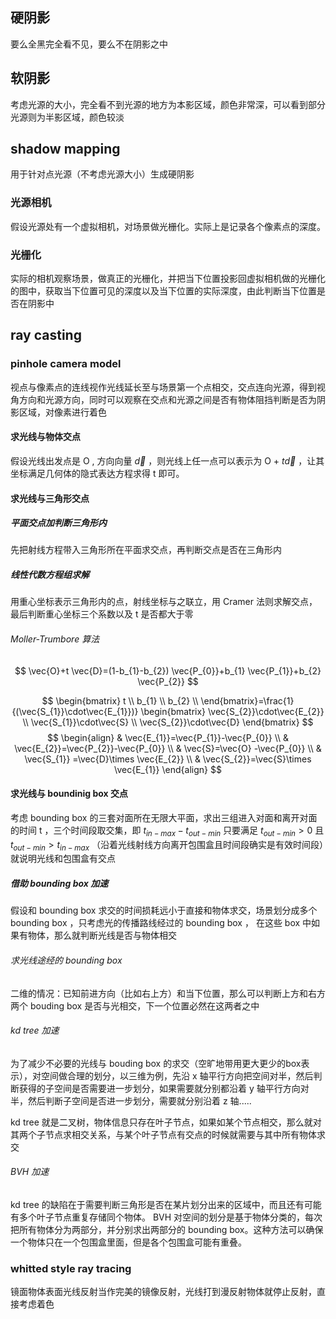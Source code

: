 
## 硬阴影

要么全黑完全看不见，要么不在阴影之中

## 软阴影

考虑光源的大小，完全看不到光源的地方为本影区域，颜色非常深，可以看到部分光源则为半影区域，颜色较淡

## shadow mapping

用于针对点光源（不考虑光源大小）生成硬阴影

### 光源相机

假设光源处有一个虚拟相机，对场景做光栅化。实际上是记录各个像素点的深度。

### 光栅化

实际的相机观察场景，做真正的光栅化，并把当下位置投影回虚拟相机做的光栅化的图中，获取当下位置可见的深度以及当下位置的实际深度，由此判断当下位置是否在阴影中


## ray casting

### pinhole camera model

视点与像素点的连线视作光线延长至与场景第一个点相交，交点连向光源，得到视角方向和光源方向，同时可以观察在交点和光源之间是否有物体阻挡判断是否为阴影区域，对像素进行着色

#### 求光线与物体交点

假设光线出发点是 O , 方向向量 $\vec{d}$  ，则光线上任一点可以表示为 O + $t \vec{d}$  ，让其坐标满足几何体的隐式表达方程求得 t 即可。


#### 求光线与三角形交点

##### 平面交点加判断三角形内

先把射线方程带入三角形所在平面求交点，再判断交点是否在三角形内

##### 线性代数方程组求解

用重心坐标表示三角形内的点，射线坐标与之联立，用 Cramer 法则求解交点，最后判断重心坐标三个系数以及 t 是否都大于零

###### Moller-Trumbore 算法

$$
\vec{O}+t \vec{D}=(1-b_{1}-b_{2}) \vec{P_{0}}+b_{1} \vec{P_{1}}+b_{2} \vec{P_{2}}
$$

$$
\begin{bmatrix}
t \\
b_{1} \\
b_{2} \\
\end{bmatrix}=\frac{1}{(\vec{S_{1}}\cdot\vec{E_{1}})} \begin{bmatrix}
\vec{S_{2}}\cdot\vec{E_{2}} \\
\vec{S_{1}}\cdot\vec{S} \\
\vec{S_{2}}\cdot\vec{D}
\end{bmatrix}
$$
$$
\begin{align}
 & \vec{E_{1}}=\vec{P_{1}}-\vec{P_{0}} \\
 & \vec{E_{2}}=\vec{P_{2}}-\vec{P_{0}} \\
 & \vec{S}=\vec{O} -\vec{P_{0}} \\
 & \vec{S_{1}} =\vec{D}\times \vec{E_{2}} \\
 & \vec{S_{2}}=\vec{S}\times  \vec{E_{1}}
\end{align}
$$

#### 求光线与 boundinig box 交点

考虑 bounding box 的三套对面所在无限大平面，求出三组进入对面和离开对面的时间 t ，三个时间段取交集，即 $t_{in-max}-t_{out-min}$ 只要满足 $t_{out-min} > 0$  且 $t_{out-min} >t_{in-max}$ （沿着光线射线方向离开包围盒且时间段确实是有效时间段）就说明光线和包围盒有交点


##### 借助 bounding box 加速

假设和 bounding box 求交的时间损耗远小于直接和物体求交，场景划分成多个 bounding box ，只考虑光的传播路线经过的 bounding box ， 在这些 box 中如果有物体，那么就判断光线是否与物体相交 

###### 求光线途经的 bounding box

二维的情况：已知前进方向（比如右上方）和当下位置，那么可以判断上方和右方两个 bouding box 是否与光相交，下一个位置必然在这两者之中

###### kd tree 加速

为了减少不必要的光线与 bouding box 的求交（空旷地带用更大更少的box表示），对空间做合理的划分，以三维为例，先沿 x 轴平行方向把空间对半，然后判断获得的子空间是否需要进一步划分，如果需要就分别都沿着 y 轴平行方向对半，然后判断子空间是否进一步划分，需要就分别沿着 z 轴.....

kd tree 就是二叉树，物体信息只存在叶子节点，如果如某个节点相交，那么就对其两个子节点求相交关系，与某个叶子节点有交点的时候就需要与其中所有物体求交

###### BVH 加速

kd tree 的缺陷在于需要判断三角形是否在某片划分出来的区域中，而且还有可能有多个叶子节点重复存储同个物体。 BVH 对空间的划分是基于物体分类的，每次把所有物体分为两部分，并分别求出两部分的 bounding box。这种方法可以确保一个物体只在一个包围盒里面，但是各个包围盒可能有重叠。

### whitted style ray tracing 

镜面物体表面光线反射当作完美的镜像反射，光线打到漫反射物体就停止反射，直接考虑着色


